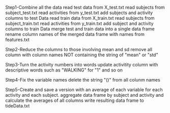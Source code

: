 Step1-Combine all the data
  read test data from X_test.txt
  read subjects from subject_test.txt
  read activities from y_test.txt
  add subjects and activity columns to test Data
  read train data from X_train.txt
  read subjects from subject_train.txt
  read activities from y_train.txt
  add subject and activity columns to train Data
  merge test and train data into a single data frame
  rename column names of the merged data frame with names from features.txt
  
Step2-Reduce the columns to those involving mean and sd
  remove all column with column names NOT containing the string of "mean" or "std"

Step3-Turn the activity numbers into words
  update activitity column with descriptive words such as "WALKING" for "1" and so on

Step4-Fix the variable names
  delete the string "()" from all colunm names
  
Step5-Create and save a version with an average of each variable for each activity and each subject.
  aggregate data frame by subject and activity and calculate the averages of all columns
  write resulting data frame to tideData.txt

